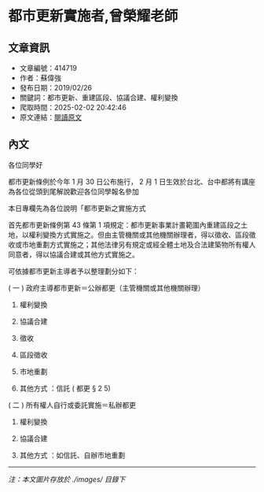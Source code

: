 # 都市更新實施者,曾榮耀老師

## 文章資訊
- 文章編號：414719
- 作者：蘇偉強
- 發布日期：2019/02/26
- 關鍵詞：都市更新、重建區段、協議合建、權利變換
- 爬取時間：2025-02-02 20:42:46
- 原文連結：[閱讀原文](https://real-estate.get.com.tw/Columns/detail.aspx?no=414719)

## 內文
各位同學好

都市更新條例於今年 1 月 30 日公布施行， 2 月 1 日生效於台北、台中都將有講座為各位從頭到尾解說歡迎各位同學報名參加

本日專欄先為各位說明「都市更新之實施方式

首先都市更新條例第 43 條第 1 項規定：都市更新事業計畫範圍內重建區段之土地，以權利變換方式實施之。但由主管機關或其他機關辦理者，得以徵收、區段徵收或市地重劃方式實施之；其他法律另有規定或經全體土地及合法建築物所有權人同意者，得以協議合建或其他方式實施之。

可依據都市更新主導者予以整理劃分如下：

( 一 ) 政府主導都市更新＝公辦都更（主管機關或其他機關辦理）

1. 權利變換

2. 協議合建

3. 徵收

4. 區段徵收

5. 市地重劃

6. 其他方式 ：信託 ( 都更 § 2 5)

( 二 ) 所有權人自行或委託實施＝私辦都更

1. 權利變換

2. 協議合建

3. 其他方式 ：如信託、自辦市地重劃
---
*注：本文圖片存放於 ./images/ 目錄下*
